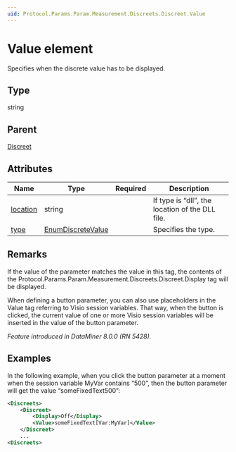```yaml
---
uid: Protocol.Params.Param.Measurement.Discreets.Discreet.Value
---
```


# Value element

Specifies when the discrete value has to be displayed.

## Type

string

## Parent

[Discreet](xref:Protocol.Params.Param.Measurement.Discreets.Discreet)

## Attributes

|Name|Type|Required|Description|
|--- |--- |--- |--- |
|[location](xref:Protocol.Params.Param.Measurement.Discreets.Discreet.Value-location)|string||If type is “dll”, the location of the DLL file.|
|[type](xref:Protocol.Params.Param.Measurement.Discreets.Discreet.Value-type)|[EnumDiscreteValue](xref:Protocol-EnumDiscreteValue)||Specifies the type.|

## Remarks

If the value of the parameter matches the value in this tag, the contents of the Protocol.Params.Param.Measurement.Discreets.Discreet.Display tag will be displayed.

When defining a button parameter, you can also use placeholders in the Value tag referring to Visio session variables. That way, when the button is clicked, the current value of one or more Visio session variables will be inserted in the value of the button parameter.

*Feature introduced in DataMiner 8.0.0 (RN 5428).*

## Examples

In the following example, when you click the button parameter at a moment when the session variable MyVar contains “500”, then the button parameter will get the value “someFixedText500”:

```xml
<Discreets>
    <Discreet>
        <Display>Off</Display>
        <Value>someFixedText[Var:MyVar]</Value>
    </Discreet>
    ...
<Discreets>
```
